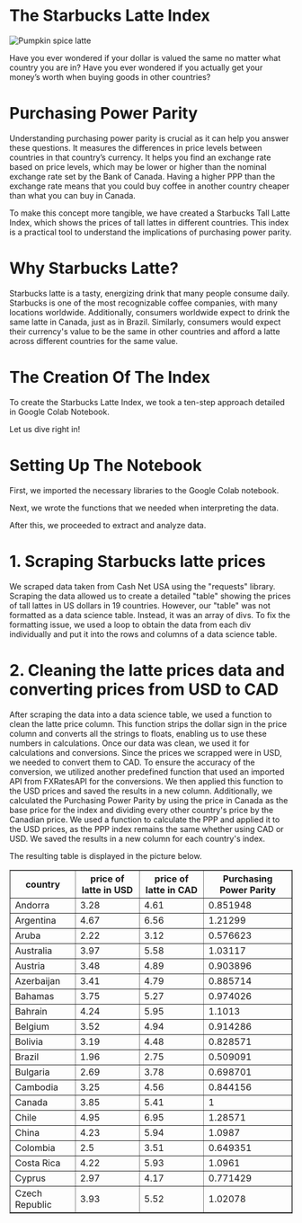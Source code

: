 # The Starbucks Latte Index

![Pumpkin spice latte](picture.png "Pumpkin spice latte")

Have you ever wondered if your dollar is valued the same no matter what country you are in? Have you ever wondered if you actually get your money’s worth when buying goods in other countries?

# Purchasing Power Parity
Understanding purchasing power parity is crucial as it can help you answer these questions. It measures the differences in price levels between countries in that country’s currency. It helps you find an exchange rate based on price levels, which may be lower or higher than the nominal exchange rate set by the Bank of Canada. Having a higher PPP than the exchange rate means that you could buy coffee in another country cheaper than what you can buy in Canada.

To make this concept more tangible, we have created a Starbucks Tall Latte Index, which shows the prices of tall lattes in different countries. This index is a practical tool to understand the implications of purchasing power parity.

# Why Starbucks Latte?
Starbucks latte is a tasty, energizing drink that many people consume daily. Starbucks is one of the most recognizable coffee companies, with many locations worldwide. Additionally, consumers worldwide expect to drink the same latte in Canada, just as in Brazil. Similarly, consumers would expect their currency's value to be the same in other countries and afford a latte across different countries for the same value.

# The Creation Of The Index
To create the Starbucks Latte Index, we took a ten-step approach detailed in Google Colab Notebook. 

Let us dive right in!

# Setting Up The Notebook

First, we imported the necessary libraries to the Google Colab notebook.

Next, we wrote the functions that we needed when interpreting the data.

After this, we proceeded to extract and analyze data.

# 1. Scraping Starbucks latte prices
We scraped data taken from Cash Net USA using the "requests" library. Scraping the data allowed us to create a detailed "table" showing the prices of tall lattes in US dollars in 19 countries. However, our "table" was not formatted as a data science table. Instead, it was an array of divs. To fix the formatting issue, we used a loop to obtain the data from each div individually and put it into the rows and columns of a data science table.

# 2. Cleaning the latte prices data and converting prices from USD to CAD
After scraping the data into a data science table, we used a function to clean the latte price column. This function strips the dollar sign in the price column and converts all the strings to floats, enabling us to use these numbers in calculations. Once our data was clean, we used it for calculations and conversions. Since the prices we scrapped were in USD, we needed to convert them to CAD. To ensure the accuracy of the conversion, we utilized another predefined function that used an imported API from FXRatesAPI for the conversions. We then applied this function to the USD prices and saved the results in a new column.
Additionally, we calculated the Purchasing Power Parity by using the price in Canada as the base price for the index and dividing every other country's price by the Canadian price. We used a function to calculate the PPP and applied it to the USD prices, as the PPP index remains the same whether using CAD or USD. We saved the results in a new column for each country's index.

The resulting table is displayed in the picture below.

<table border="1" class="dataframe">
<thead>
<tr>
<th>country</th> <th>price of latte in USD</th> <th>price of latte in CAD</th> <th>Purchasing Power Parity</th>
</tr>
</thead>
<tbody>
<tr>
<td>Andorra       </td> <td>3.28                 </td> <td>4.61                 </td> <td>0.851948               </td>
</tr>
<tr>
<td>Argentina     </td> <td>4.67                 </td> <td>6.56                 </td> <td>1.21299                </td>
</tr>
<tr>
<td>Aruba         </td> <td>2.22                 </td> <td>3.12                 </td> <td>0.576623               </td>
</tr>
<tr>
<td>Australia     </td> <td>3.97                 </td> <td>5.58                 </td> <td>1.03117                </td>
</tr>
<tr>
<td>Austria       </td> <td>3.48                 </td> <td>4.89                 </td> <td>0.903896               </td>
</tr>
<tr>
<td>Azerbaijan    </td> <td>3.41                 </td> <td>4.79                 </td> <td>0.885714               </td>
</tr>
<tr>
<td>Bahamas       </td> <td>3.75                 </td> <td>5.27                 </td> <td>0.974026               </td>
</tr>
<tr>
<td>Bahrain       </td> <td>4.24                 </td> <td>5.95                 </td> <td>1.1013                 </td>
</tr>
<tr>
<td>Belgium       </td> <td>3.52                 </td> <td>4.94                 </td> <td>0.914286               </td>
</tr>
<tr>
<td>Bolivia       </td> <td>3.19                 </td> <td>4.48                 </td> <td>0.828571               </td>
</tr>
<tr>
<td>Brazil        </td> <td>1.96                 </td> <td>2.75                 </td> <td>0.509091               </td>
</tr>
<tr>
<td>Bulgaria      </td> <td>2.69                 </td> <td>3.78                 </td> <td>0.698701               </td>
</tr>
<tr>
<td>Cambodia      </td> <td>3.25                 </td> <td>4.56                 </td> <td>0.844156               </td>
</tr>
<tr>
<td>Canada        </td> <td>3.85                 </td> <td>5.41                 </td> <td>1                      </td>
</tr>
<tr>
<td>Chile         </td> <td>4.95                 </td> <td>6.95                 </td> <td>1.28571                </td>
</tr>
<tr>
<td>China         </td> <td>4.23                 </td> <td>5.94                 </td> <td>1.0987                 </td>
</tr>
<tr>
<td>Colombia      </td> <td>2.5                  </td> <td>3.51                 </td> <td>0.649351               </td>
</tr>
<tr>
<td>Costa Rica    </td> <td>4.22                 </td> <td>5.93                 </td> <td>1.0961                 </td>
</tr>
<tr>
<td>Cyprus        </td> <td>2.97                 </td> <td>4.17                 </td> <td>0.771429               </td>
</tr>
<tr>
<td>Czech Republic</td> <td>3.93                 </td> <td>5.52                 </td> <td>1.02078                </td>
</tr>
</tbody>
</table>
</div>
</div>
</div>
</div>
</div>
<div class="jp-Cell jp-MarkdownCell jp-Notebook-cell">
<div class="jp-Cell-inputWrapper" tabindex="0">
<div class="jp-Collapser jp-InputCollapser jp-Cell-inputCollapser">
</div>
<div class="jp-InputArea jp-Cell-inputArea"><div class="jp-InputPrompt jp-InputArea-prompt">
</div><div class="jp-RenderedHTMLCommon jp-RenderedMarkdown jp-MarkdownOutput" data-mime-type="text/markdown">
